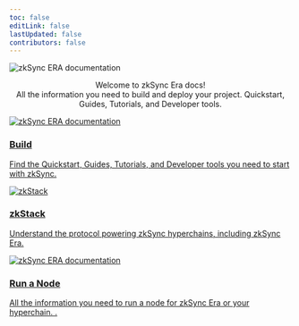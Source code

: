 ```yaml
---
toc: false
editLink: false
lastUpdated: false
contributors: false
---
```


<div>
   <div >
      <div class="landing">
         <div>
         <div class="hero-img">
            <img  src="/full_logo_zksync-black.svg" 
                  alt="zkSync ERA documentation"
            >
         </div>
         <p class="intro-text" style="text-align:center">Welcome to zkSync Era docs!
         <br>All the information you need to build and deploy your project. Quickstart, Guides, Tutorials, and Developer tools.</p>
         </div>
      </div>
   </div>
</div>

<section>

  <div class="card-container">
    <a href="./build" class="card">
      <div class="content">
        <img src="/images/landing/zkSyncDevs.png" 
              alt="zkSync ERA documentation"
        >
        <h3>Build</h3>
        <p>Find the Quickstart, Guides, Tutorials, and Developer tools you need to start with zkSync.</p>
      </div>
    </a>
    <a href="./zk-stack" class="card">
         <div class="content">
          <img src="/images/landing/hyperchain.png" 
              alt="zkStack"
          >
            <h3>zkStack</h3>
            <p>Understand the protocol powering zkSync hyperchains, including zkSync Era.</p>
         </div>
    </a>
    <a href="./infra" class="card">
      <div class="content">
      <img src="/images/landing/diverse-toolkit.png" 
          alt="zkSync ERA documentation"
      > 
        <h3>Run a Node</h3>
        <p>All the information you need to run a node for zkSync Era or your hyperchain. .</p>
      </div>
    </a>
  </div>
</section>
